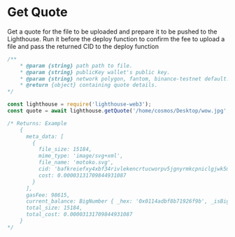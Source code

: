 # Get Quote



Get a quote for the file to be uploaded and prepare it to be pushed to the Lighthouse. Run it before the deploy function to confirm the fee to upload a file and pass the returned CID to the deploy function

```javascript
/**
    * @param {string} path path to file.
    * @param {string} publicKey wallet's public key.
    * @param {string} network polygon, fantom, binance-testnet default: polygon.
    * @return {object} containing quote details.
*/

const lighthouse = require('lighthouse-web3');
const quote = await lighthouse.getQuote('/home/cosmos/Desktop/wow.jpg', '0x1Ec09D4B3Cb565b7CCe2eEAf71CC90c9b46c5c26')

/* Returns: Example
    {
      meta_data: [
        {
          file_size: 15184,
          mime_type: 'image/svg+xml',
          file_name: 'motoko.svg',
          cid: 'bafkreiefxy4xbf34rivlekencrtucworpv5jgnyrmkcpniclgjwk5m4jla',
          cost: 0.00003131709844931087
        }
      ],
      gasFee: 98615,
      current_balance: BigNumber { _hex: '0x0114adbf8b71926f9b', _isBigNumber: true },
      total_size: 15184,
      total_cost: 0.00003131709844931087
    }
*/
```
